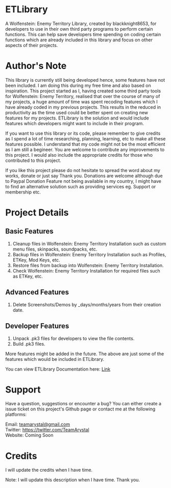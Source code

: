 # ETLibrary
A Wolfenstein: Enemy Territory Library, created by blackknight8653, for developers to use in their own third party programs to perform certain functions. This can help save developers time spending on coding certain functions which are already included in this library and focus on other aspects of their projects.

# Author's Note
This library is currently still being developed hence, some features have not been included. I am doing this during my free time and also based on inspiration. This project started as I, having created some third party tools for Wolfenstein: Enemy Territory, realised that over the course of many of my projects, a huge amount of time was spent recoding features which I have already coded in my previous projects. This results in the reduced in productivity as the time used could be better spent on creating new features for my projects. ETLibrary is the solution and would include features which developers might want to include in their program.

If you want to use this library or its code, please remember to give credits as I spend a lot of time researching, planning, learning, etc to make all these features possible. I understand that my code might not be the most efficient as I am still a begineer. You are welcome to contribute any improvements to this project. I would also include the appropriate credits for those who contributed to this project.

If you like this project please do not hesitate to spread the word about my works, donate or just say Thank you. Donations are welcome although due to Paypal Donation Feature not being available in my country, I might have to find an alternative solution such as providing services eg. Support or membership etc.

# Project Details

## Basic Features
1. Cleanup files in Wolfenstein: Enemy Territory Installation such as custom menu files, skinpacks, soundpacks, etc.
2. Backup files in Wolfenstein: Enemy Territory Installation such as Profiles, ETKey, Mod Keys, etc.
3. Restore files from backup into Wolfenstein: Enemy Territory Installation.
4. Check Wolfenstein: Enemy Territory Installation for required files such as ETKey, etc.

## Advanced Features
1. Delete Screenshots/Demos by _days/months/years from their creation date.

## Developer Features
1. Unpack .pk3 files for developers to view the file contents.
2. Build .pk3 files.

More features might be added in the future. The above are just some of the features which would be included in ETLibrary.

You can view ETLibrary Documentation here: [Link](https://github.com/blackknight8653/ETLibrary/wiki)

# Support
Have a question, suggestions or encounter a bug? You can either create a issue ticket on this project's Github page or contact me at the following platforms:

Email: teamarystal@gmail.com  
Twitter: https://twitter.com/TeamArystal  
Website: Coming Soon  

# Credits
I will update the credits when I have time.

Note: I will update this description when I have time. Thank you.

